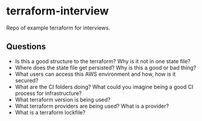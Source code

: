 # terraform-interview

Repo of example terraform for interviews.

## Questions

* Is this a good structure to the terraform? Why is it not in one state file?
* Where does the state file get persisted? Why is this a good or bad thing?
* What users can access this AWS environment and how, how is it secured?
* What are the CI folders doing? What could you imagine being a good CI process for infrastructure?
* What terraform version is being used?
* What terraform providers are being used? What is a provider?
* What is a terraform lockfile?

